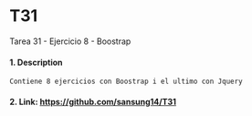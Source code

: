 # T31
Tarea 31 - Ejercicio 8 - Boostrap

#### 1. Description
```
Contiene 8 ejercicios con Boostrap i el ultimo con Jquery
```

#### 2. Link: https://github.com/sansung14/T31
